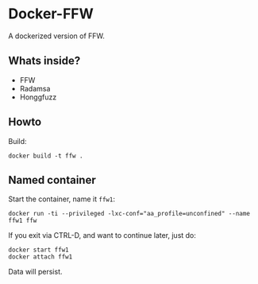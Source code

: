 # Docker-FFW

A dockerized version of FFW. 

## Whats inside?

* FFW
* Radamsa
* Honggfuzz


## Howto 

Build:
```
docker build -t ffw .
```

## Named container

Start the container, name it `ffw1`:

```
docker run -ti --privileged -lxc-conf="aa_profile=unconfined" --name ffw1 ffw
```

If you exit via CTRL-D, and want to continue later, just do: 
```
docker start ffw1
docker attach ffw1
```

Data will persist.
